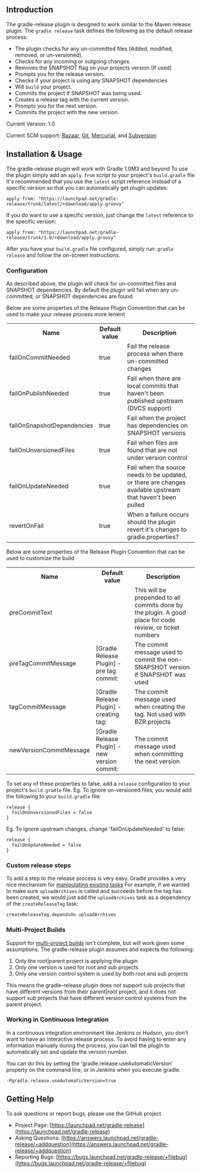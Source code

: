 ## Introduction

The gradle-release plugin is designed to work similar to the Maven release plugin.
The `gradle release` task defines the following as the default release process:

* The plugin checks for any un-committed files (Added, modified, removed, or un-versioned).
* Checks for any incoming or outgoing changes.
* Removes the SNAPSHOT flag on your projects version (If used)
* Prompts you for the release version.
* Checks if your project is using any SNAPSHOT dependencies
* Will `build` your project.
* Commits the project if SNAPSHOT was being used.
* Creates a release tag with the current version.
* Prompts you for the next version.
* Commits the project with the new version.

Current Version: 1.0

Current SCM support: [Bazaar](http://bazaar.canonical.com/en/), [Git](http://git-scm.com/), [Mercurial](http://mercurial.selenic.com/), and [Subversion](http://subversion.apache.org/)

## Installation & Usage

The gradle-release plugin will work with Gradle 1.0M3 and beyond
To use the plugin simply add an `apply from` script to your project's `build.gradle` file
It's recommended that you use the `latest` script reference instead of a specific version so that you can automatically get plugin updates:

    apply from: "https://launchpad.net/gradle-release/trunk/latest/+download/apply.groovy"
If you do want to use a specific version, just change the `latest` reference to the specific version:

    apply from: "https://launchpad.net/gradle-release/trunk/1.0/+download/apply.groovy"

After you have your `build.gradle` file configured, simply run: `gradle release` and follow the on-screen instructions.

### Configuration

As described above, the plugin will check for un-committed files and SNAPSHOT dependencies.
By default the plugin will fail when any un-committed, or SNAPSHOT dependencies are found.

Below are some properties of the Release Plugin Convention that can be used to make your release process more lenient

<table border="0">
<tr>
<th>Name</th>
<th>Default value</th>
<th>Description</th>
</tr>
<tr>
<td>failOnCommitNeeded</td>
<td>true</td>
<td>Fail the release process when there un-committed changes</td>
</tr>
<tr>
<td>failOnPublishNeeded</td>
<td>true</td>
<td>Fail when there are local commits that haven't been published upstream (DVCS support)</td>
</tr>
<tr>
<td>failOnSnapshotDependencies</td>
<td>true</td>
<td>Fail when the project has dependencies on SNAPSHOT versions</td>
</tr>
<tr>
<td>failOnUnversionedFiles</td>
<td>true</td>
<td>Fail when files are found that are not under version control</td>
</tr>
<tr>
<td>failOnUpdateNeeded</td>
<td>true</td>
<td>Fail when the source needs to be updated, or there are changes available upstream that haven't been pulled</td>
</tr>
<tr>
<td>revertOnFail</td>
<td>true</td>
<td>When a failure occurs should the plugin revert it's changes to gradle.properties?</td>
</tr>
</table>

Below are some properties of the Release Plugin Convention that can be used to customize the build<br>
<table>
<tr>
<th>Name</th>
<th>Default value</th>
<th>Description</th>
</tr>
<tr>
<td>preCommitText</td>
<td></td>
<td>This will be prepended to all commits done by the plugin. A good place for code review, or ticket numbers</td>
</tr>
<tr>
<td>preTagCommitMessage</td>
<td>[Gradle Release Plugin] - pre tag commit: </td>
<td>The commit message used to commit the non-SNAPSHOT version if SNAPSHOT was used</td>
</tr>
<tr>
<td>tagCommitMessage</td>
<td>[Gradle Release Plugin] - creating tag: </td>
<td>The commit message used when creating the tag. Not used with BZR projects</td>
</tr>
<tr>
<td>newVersionCommitMessage</td>
<td>[Gradle Release Plugin] - new version commit:</td>
<td>The commit message used when committing the next version</td>
</tr>
</table>

To set any of these properties to false, add a `release` configuration to your project's `build.gradle` file. Eg. To ignore un-versioned files, you would add the following to your `build.gradle` file:

    release {
      failOnUnversionedFiles = false
    }

Eg. To ignore upstream changes, change 'failOnUpdateNeeded' to false:

    release {
      failOnUpdateNeeded = false
    }

### Custom release steps

To add a step to the release process is very easy. Gradle provides a very nice mechanism for [manipulating existing tasks](http://gradle.org/docs/current/userguide/tutorial_using_tasks.html#N102B2)
For example, if we wanted to make sure `uploadArchives` is called and succeeds before the tag has been created, we would just add the `uploadArchives` task as a dependency of the `createReleaseTag` task:

    createReleaseTag.dependsOn uploadArchives

### Multi-Project Builds

Support for [multi-project builds](http://gradle.org/docs/current/userguide/multi_project_builds.html) isn't complete, but will work given some assumptions. The gradle-release plugin assumes and expects the following:

1. Only the root|parent project is applying the plugin
2. Only one version is used for root and sub projects
3. Only one version control system is used by both root and sub projects

This means the gradle-release plugin does not support sub projects that have different versions from their parent|root project, and it does not support sub projects that have different version control systems from the parent project.

### Working in Continuous Integration

In a continuous integration environment like Jenkins or Hudson, you don't want to have an interactive release process. To avoid having to enter any information manually during the process, you can tell the plugin to automatically set and update the version number.

You can do this by setting the 'gradle.release.useAutomaticVersion' property on the command line, or in Jenkins when you execute gradle.

    -Pgradle.release.useAutomaticVersion=true

## Getting Help

To ask questions or report bugs, please use the GitHub project.

* Project Page: [https://launchpad.net/gradle-release](https://launchpad.net/gradle-release)
* Asking Questions: [https://answers.launchpad.net/gradle-release/+addquestion](https://answers.launchpad.net/gradle-release/+addquestion)
* Reporting Bugs: [https://bugs.launchpad.net/gradle-release/+filebug](https://bugs.launchpad.net/gradle-release/+filebug)
